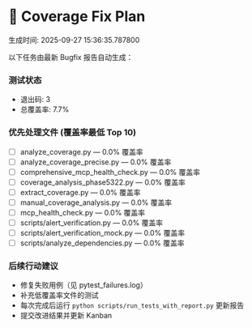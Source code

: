 # 🔧 Coverage Fix Plan

生成时间: 2025-09-27 15:36:35.787800

以下任务由最新 Bugfix 报告自动生成：

### 测试状态
- 退出码: 3
- 总覆盖率: 7.7%

### 优先处理文件 (覆盖率最低 Top 10)

- [ ] analyze_coverage.py — 0.0% 覆盖率
- [ ] analyze_coverage_precise.py — 0.0% 覆盖率
- [ ] comprehensive_mcp_health_check.py — 0.0% 覆盖率
- [ ] coverage_analysis_phase5322.py — 0.0% 覆盖率
- [ ] extract_coverage.py — 0.0% 覆盖率
- [ ] manual_coverage_analysis.py — 0.0% 覆盖率
- [ ] mcp_health_check.py — 0.0% 覆盖率
- [ ] scripts/alert_verification.py — 0.0% 覆盖率
- [ ] scripts/alert_verification_mock.py — 0.0% 覆盖率
- [ ] scripts/analyze_dependencies.py — 0.0% 覆盖率

### 后续行动建议
- 修复失败用例（见 pytest_failures.log）
- 补充低覆盖率文件的测试
- 每次完成后运行 `python scripts/run_tests_with_report.py` 更新报告
- 提交改进结果并更新 Kanban
